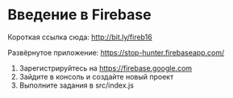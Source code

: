 # Введение в Firebase 

Короткая ссылка сюда: http://bit.ly/fireb16

Развёрнутое приложение: https://stop-hunter.firebaseapp.com/

1. Зарегистрируйтесь на https://firebase.google.com
2. Зайдите в консоль и создайте новый проект
3. Выполните задания в src/index.js


